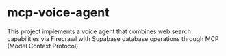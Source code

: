 # mcp-voice-agent
This project implements a voice agent that combines web search capabilities via Firecrawl with Supabase database operations through MCP (Model Context Protocol).

